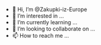 - 👋 Hi, I’m @Zakupki-iz-Europe
- 👀 I’m interested in ...
- 🌱 I’m currently learning ...
- 💞️ I’m looking to collaborate on ...
- 📫 How to reach me ...

<!---
Zakupki-iz-Europe/Zakupki-iz-Europe is a ✨ special ✨ repository because its `README.md` (this file) appears on your GitHub profile.
You can click the Preview link to take a look at your changes.
--->
